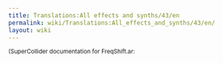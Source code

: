 ```yaml
---
title: Translations:All effects and synths/43/en
permalink: wiki/Translations:All_effects_and_synths/43/en/
layout: wiki
---
```


<small>(SuperCollider documentation for FreqShift.ar:
